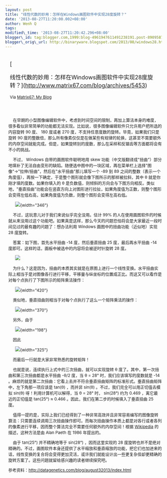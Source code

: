 ```yaml
--- 
layout: post 
title: "线性代数的妙用：怎样在Windows画图软件中实现28度旋转？" 
date: '2013-08-27T11:20:00.002+08:00' 
author: Wenh Q
tags:
modified\_time: '2013-08-27T11:20:42.296+08:00' 
blogger\_id: tag:blogger.com,1999:blog-4961947611491238191.post-8909587641181689359
blogger\_orig\_url: http://binaryware.blogspot.com/2013/08/windows28.html
---
```

<div style="margin: 10px; padding: 5px;">

<div style="font-size: 18px;">

[

线性代数的妙用：怎样在Windows画图软件中实现28度旋转？](http://www.matrix67.com/blog/archives/5453)

</div>

<div style="font-size: 13px;">

Via [Matrix67: My Blog](http://www.matrix67.com/blog)

</div>

</div>

<div style="font-size: 13px; padding: 15px 0 10px 10px;">

    在早期的小型图像编辑软件中，考虑到时间空间的限制，再加上算法本身的难度，很多看似非常简单的功能都无法实现。比如说，很多图像编辑软件只允许用户把所选的内容旋转
90 度、 180 度或者 270 度，不支持任意度数的旋转。毕竟，如果我们只是旋转
90
度的整数倍，那么所有像素仅仅是在做某些有规律的轮换，这甚至不需要额外的内存空间就能完成。但是，如果旋转别的度数，那么在采样和反锯齿等方面都将会有不小的挑战。

    不过， Windows 自带的画图软件聪明地用 skew
功能（中文版翻译成"扭曲"）部分地填补了无法自由变形的缺陷。随便选中图中的一块区域，再在菜单栏上选择"图像"→"拉伸/扭曲"，然后在"水平扭曲"那儿填写一个
-89 到 89
之间的整数（表示一个角度值），再按一下确定，于是整个图形就会像下图所示的那样被拉斜，其中
θ 就是你刚才填的度数。如果你填入的 θ
是负数值，则倾斜的方向会与下图方向相反。类似地，"垂直扭曲"功能会在竖直方向上对图形进行拉扯，如果角度值为正数，则整个图形会变得左低右高，如果角度值为负数，则整个图形会变得左高右低。

      ![](http://www.matrix67.com/blogimage_2013/201308251.png){width="346"}

    不过，这玩意儿对于我们来说似乎完全没用。估计 99%
的人在使用画图软件的时候就从来没用过这个功能吧。如果真是这样，那么今天的问题恐怕将会是大家最近一段时间见过的最有趣的问题了：想办法利用
Windows 画图中的扭曲功能（近似地）实现 28 度旋转。







    答案：如下图，首先水平扭曲 -14 度，然后垂直扭曲 25
度，最后再水平扭曲 -14
度即可。这样的话，画板中被选中的内容将会被逆时针旋转 28 度。

      ![](http://www.matrix67.com/blogimage_2013/201308252.gif)

    为什么？这是因为，扭曲的本质其实就是在原图上进行一个线性变换。水平扭曲实际上相当于是对图像各行进行平移，平移量与纵坐标的位置成正比。而这又可以看作是对每个点执行了下图所示的矩阵乘法操作：

      ![](http://www.matrix67.com/blogimage_2013/201308253.png){width="420"}

    类似地，垂直扭曲则相当于对每个点执行了这么一个矩阵乘法的操作：

      ![](http://www.matrix67.com/blogimage_2013/201308254.png){width="370"}

    另外，由于

      ![](http://www.matrix67.com/blogimage_2013/201308255.png){width="198"}

    因此

      ![](http://www.matrix67.com/blogimage_2013/201308256.png){width="325"}

    而最后一行就是大家非常熟悉的旋转矩阵！

    也就是说，连续执行上式中的三次扭曲，就可以实现旋转 θ
度了。其中，第一次扭曲和第三次扭曲都是水平扭曲 -θ/2 度，当 θ = 28°
时，我们应该填写的度数就是 -14
。麻烦的就是第二次扭曲：它看上去并不符合垂直扭曲矩阵的标准形式。垂直扭曲矩阵中，左下角那一项应该是
tan(θ) ，而并非 sin(θ) 。不过，我们完全可以用正切值去模拟 sin(θ)
呀！利用计算机可以解得，当 θ = 28° 时， sin(28°) 约为 0.469
，离它最近的正切值是 tan(25°) ≈ 0.466
。因此，我们在第二步的时候填入了垂直扭曲 25 度。

    值得一提的是，实际上我们已经得到了一种非常高效并且非常容易编写的图像旋转算法：只需要连续调用三次扭曲操作即可。而每次扭曲操作本质上都是对各行或者各列的像素进行平移，因而整个算法完全不需要任何额外的内存空间！根据
[Wikipedia](http://en.wikipedia.org/wiki/Shear_mapping#cite_note-4)
的描述，这种方法是由 Alan Paeth 在 1986 年提出的。

    由于 tan(25°) 并不精确地等于 sin(28°) ，因而这里实现的 28
度旋转也并不是绝对精确的。不过，画图软件本身还提供了水平缩放和垂直缩放的功能，把它们也加进来的话，线性变换的复合将会变得更加灵活，或许我们就能设计出一些更复杂但却更精确的旋转方案了。这些问题就留给感兴趣的读者继续探究吧。



参考资料：<http://datagenetics.com/blog/august32013/index.html>

</div>
